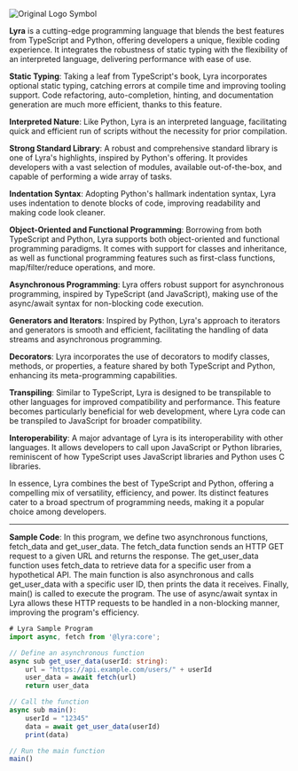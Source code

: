 ![Original Logo Symbol](https://github.com/ethanvertex/lyra/assets/136727484/c25d87fc-820a-4829-9cef-8d53654cc1ed)

**Lyra** is a cutting-edge programming language that blends the best features from TypeScript and Python, offering developers a unique, flexible coding experience. It integrates the robustness of static typing with the flexibility of an interpreted language, delivering performance with ease of use.

**Static Typing**: Taking a leaf from TypeScript's book, Lyra incorporates optional static typing, catching errors at compile time and improving tooling support. Code refactoring, auto-completion, hinting, and documentation generation are much more efficient, thanks to this feature.

**Interpreted Nature**: Like Python, Lyra is an interpreted language, facilitating quick and efficient run of scripts without the necessity for prior compilation.

**Strong Standard Library**: A robust and comprehensive standard library is one of Lyra's highlights, inspired by Python's offering. It provides developers with a vast selection of modules, available out-of-the-box, and capable of performing a wide array of tasks.

**Indentation Syntax**: Adopting Python's hallmark indentation syntax, Lyra uses indentation to denote blocks of code, improving readability and making code look cleaner.

**Object-Oriented and Functional Programming**: Borrowing from both TypeScript and Python, Lyra supports both object-oriented and functional programming paradigms. It comes with support for classes and inheritance, as well as functional programming features such as first-class functions, map/filter/reduce operations, and more.

**Asynchronous Programming**: Lyra offers robust support for asynchronous programming, inspired by TypeScript (and JavaScript), making use of the async/await syntax for non-blocking code execution.

**Generators and Iterators**: Inspired by Python, Lyra's approach to iterators and generators is smooth and efficient, facilitating the handling of data streams and asynchronous programming.

**Decorators**: Lyra incorporates the use of decorators to modify classes, methods, or properties, a feature shared by both TypeScript and Python, enhancing its meta-programming capabilities.

**Transpiling**: Similar to TypeScript, Lyra is designed to be transpilable to other languages for improved compatibility and performance. This feature becomes particularly beneficial for web development, where Lyra code can be transpiled to JavaScript for broader compatibility.

**Interoperability**: A major advantage of Lyra is its interoperability with other languages. It allows developers to call upon JavaScript or Python libraries, reminiscent of how TypeScript uses JavaScript libraries and Python uses C libraries.

In essence, Lyra combines the best of TypeScript and Python, offering a compelling mix of versatility, efficiency, and power. Its distinct features cater to a broad spectrum of programming needs, making it a popular choice among developers.

---

**Sample Code**: In this program, we define two asynchronous functions, fetch_data and get_user_data. The fetch_data function sends an HTTP GET request to a given URL and returns the response. The get_user_data function uses fetch_data to retrieve data for a specific user from a hypothetical API. The main function is also asynchronous and calls get_user_data with a specific user ID, then prints the data it receives.
Finally, main() is called to execute the program. The use of async/await syntax in Lyra allows these HTTP requests to be handled in a non-blocking manner, improving the program's efficiency.



```typescript
# Lyra Sample Program
import async, fetch from '@lyra:core';

// Define an asynchronous function
async sub get_user_data(userId: string): 
    url = "https://api.example.com/users/" + userId
    user_data = await fetch(url)
    return user_data

// Call the function
async sub main():
    userId = "12345"
    data = await get_user_data(userId)
    print(data)

// Run the main function
main()
```


